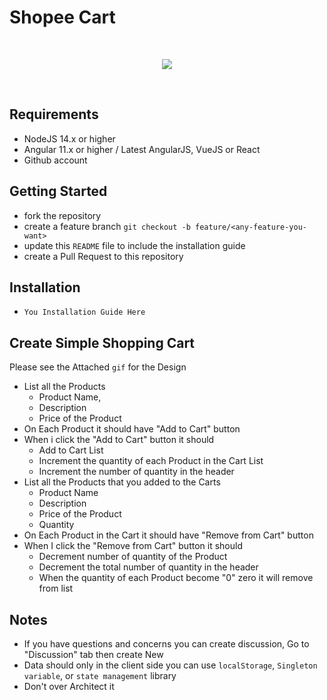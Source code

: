 # Shopee Cart


<br>
<p align="center">
 <img src="https://i.imgur.com/OESQ8sq.gif"></img>
</p>

<br>

## Requirements
* NodeJS 14.x or higher
* Angular 11.x or higher / Latest AngularJS, VueJS or React
* Github account

## Getting Started
* fork the repository
* create a feature branch `git checkout -b feature/<any-feature-you-want>`
* update this `README` file to include the installation guide
* create a Pull Request to this repository

## Installation
* `You Installation Guide Here`

## Create Simple Shopping Cart
Please see the Attached `gif` for the Design
* List all the Products
    * Product Name,
    * Description
    * Price of the Product
* On Each Product it should have "Add to Cart" button
* When i click the "Add to Cart" button it should
    * Add to Cart List
    * Increment the quantity of each Product in the Cart List
    * Increment the number of quantity in the header
* List all the Products that you added to the Carts
    * Product Name
    * Description
    * Price of the Product
    * Quantity
* On Each Product in the Cart it should have "Remove from Cart" button
* When I click the "Remove from Cart" button it should
    * Decrement number of quantity of the Product
    * Decrement the total number of quantity in the header
    * When the quantity of each Product become "0" zero it will remove from list


## Notes
* If you have questions and concerns you can create discussion, Go to "Discussion" tab then create New
* Data should only in the client side you can use `localStorage`, `Singleton variable`, or `state management` library
* Don't over Architect it
